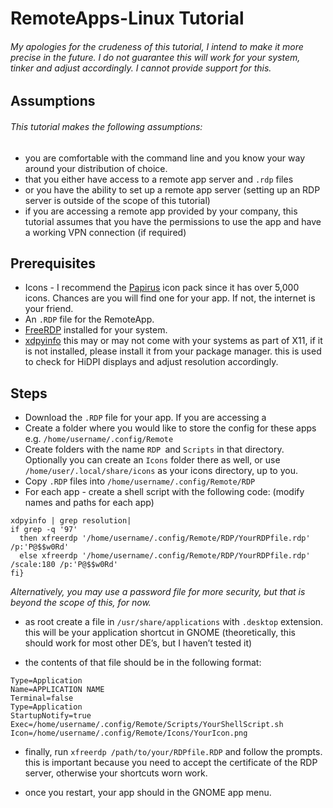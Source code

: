 # RemoteApps-Linux Tutorial
###### My apologies for the crudeness of this tutorial, I intend to make it more precise in the future. I do not guarantee this will work for your system, tinker and adjust accordingly. I cannot provide support for this.
## Assumptions
###### This tutorial makes the following assumptions: 
* you are comfortable with the command line and you know your way around your distribution of choice.
* that you either have access to a remote app server and `.rdp` files
* or you have the ability to set up a remote app server (setting up an RDP server is outside of the scope of this tutorial)
* if you are accessing a remote app provided by your company, this tutorial assumes that you have the permissions to use the app and have a working VPN connection (if required)

## Prerequisites
* Icons - I recommend the [Papirus](https://www.gnome-look.org/s/Gnome/p/1166289)  icon pack since it has over 5,000 icons. Chances are you will find one for your app. If not, the internet is your friend. 
* An `.RDP` file for the RemoteApp. 
* [FreeRDP](https://www.freerdp.com/) installed for your system.
* [xdpyinfo](https://docs.oracle.com/cd/E36784_01/html/E36870/xdpyinfo-1.html) this may or may not come with your systems as part of X11, if it is not installed, please install it from your package manager. this is used to check for HiDPI displays and adjust resolution accordingly.

## Steps
* Download the `.RDP` file for your app. If you are accessing a 
* Create a folder where you would like to store the config for these apps e.g. `/home/username/.config/Remote`
* Create folders with the name `RDP `and `Scripts` in that directory. Optionally you can create an `Icons` folder there as well, or use `/home/user/.local/share/icons` as your icons directory, up to you.
* Copy `.RDP` files into `/home/username/.config/Remote/RDP`
* For each app - create a shell script with the following code: (modify names and paths for each app)
```{Bash}<space>{#!/bin/bash
xdpyinfo | grep resolution|
if grep -q '97'
  then xfreerdp '/home/username/.config/Remote/RDP/YourRDPfile.rdp' /p:'P@$$w0Rd'
  else xfreerdp '/home/username/.config/Remote/RDP/YourRDPfile.rdp' /scale:180 /p:'P@$$w0Rd'
fi}
```
_Alternatively, you may use a password file for more security, but that is beyond the scope of this, for now._

* as root create a file in `/usr/share/applications` with `.desktop` extension. this will be your application shortcut in GNOME (theoretically, this should work for most other DE’s, but I haven’t tested it)

* the contents of that file should be in the following format:
```[Desktop Entry]
Type=Application
Name=APPLICATION NAME
Terminal=false
Type=Application
StartupNotify=true
Exec=/home/username/.config/Remote/Scripts/YourShellScript.sh
Icon=/home/username/.config/Remote/Icons/YourIcon.png
```

* finally, run `xfreerdp /path/to/your/RDPfile.RDP` and follow the prompts. this is important because you need to accept the certificate of the RDP server, otherwise your shortcuts worn work.

* once you restart, your app should in the GNOME app menu.
